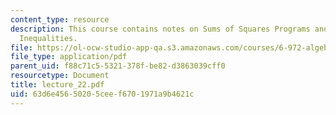 ```yaml
---
content_type: resource
description: This course contains notes on Sums of Squares Programs and Polynomial
  Inequalities.
file: https://ol-ocw-studio-app-qa.s3.amazonaws.com/courses/6-972-algebraic-techniques-and-semidefinite-optimization-spring-2006/63d6e45650205ceef6701971a9b4621c_lecture_22.pdf
file_type: application/pdf
parent_uid: f88c71c5-5321-378f-be82-d3863039cff0
resourcetype: Document
title: lecture_22.pdf
uid: 63d6e456-5020-5cee-f670-1971a9b4621c
---
```

